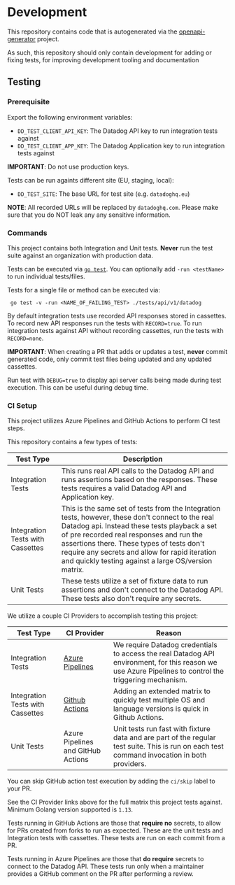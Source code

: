 # Development

This repository contains code that is autogenerated via the
[openapi-generator](https://github.com/OpenAPITools/openapi-generator/tree/master/modules/openapi-generator/src/main/resources/go-experimental) project.

As such, this repository should only contain development for adding or fixing tests, for improving development tooling and documentation

## Testing

### Prerequisite

Export the following environment variables:
* `DD_TEST_CLIENT_API_KEY`: The Datadog API key to run integration tests against
* `DD_TEST_CLIENT_APP_KEY`: The Datadog Application key to run integration tests against

**IMPORTANT**: Do not use production keys.

Tests can be run againts different site (EU, staging, local):
* `DD_TEST_SITE`: The base URL for test site (e.g. `datadoghq.eu`)

**NOTE**: All recorded URLs will be replaced by `datadoghq.com`. Please make sure that you do NOT leak any
any sensitive information.

### Commands

This project contains both Integration and Unit tests.
__Never__ run the test suite against an organization with production data.

Tests can be executed via [`go test`](https://golang.org/pkg/testing/#hdr-Subtests_and_Sub_benchmarks).
You can optionally add `-run <testName>` to run individual tests/files.

Tests for a single file or method can be executed via:

```
 go test -v -run <NAME_OF_FAILING_TEST> ./tests/api/v1/datadog
```

By default integration tests use recorded API responses stored in cassettes. To record new API responses run the tests with `RECORD=true`. To run integration tests against API without recording cassettes, run the tests with `RECORD=none`.

**IMPORTANT**:
When creating a PR that adds or updates a test, __never__ commit
generated code, only commit test files being updated and any updated cassettes.

Run test with `DEBUG=true` to display api server calls being made during test execution. This can be useful during debug time.


### CI Setup

This project utilizes Azure Pipelines and GitHub Actions to perform CI test steps.

This repository contains a few types of tests:

| Test Type                        | Description                                                                                                                                                                                                                                                                                                                                          |
|----------------------------------|------------------------------------------------------------------------------------------------------------------------------------------------------------------------------------------------------------------------------------------------------------------------------------------------------------------------------------------------------|
| Integration Tests                | This runs real API calls to the Datadog API and runs assertions based on the responses. These tests requires a valid Datadog API and Application key.                                                                                                                                                                                                |
| Integration Tests with Cassettes | This is the same set of tests from the Integration tests, however, these don't connect to the real Datadog api. Instead these tests playback a set of pre recorded real responses and run the assertions there. These types of tests don't require any secrets and allow for rapid iteration and quickly testing against a large OS/version matrix.  |
| Unit Tests                       | These tests utilize a set of fixture data to run assertions and don't connect to the Datadog API. These tests also don't require any secrets.                                                                                                                                                                                                        |

We utilize a couple CI Providers to accomplish testing this project:

| Test Type                        | CI Provider                                                                                                 | Reason                                                                                                                                                   |
|----------------------------------|-------------------------------------------------------------------------------------------------------------|----------------------------------------------------------------------------------------------------------------------------------------------------------|
| Integration Tests                | [Azure Pipelines](https://github.com/DataDog/datadog-api-client-go/blob/master/.azure-pipelines/all.yml)    | We require Datadog credentials to access the real Datadog API environment, for this reason we use Azure Pipelines to control the triggering mechanism.   |
| Integration Tests with Cassettes | [Github Actions](https://github.com/DataDog/datadog-api-client-go/blob/master/.github/workflows/test.yml)   | Adding an extended matrix to quickly test multiple OS and language versions is quick in Github Actions.                                                  |
| Unit Tests                       | Azure Pipelines and GitHub Actions                                                                          | Unit tests run fast with fixture data and are part of the regular test suite. This is run on each test command invocation in both providers.             |


You can skip GitHub action test execution by adding the `ci/skip` label to your PR.

See the CI Provider links above for the full matrix this project tests against. Minimum Golang version supported is `1.13`.


Tests running in GitHub Actions are those that __require no__ secrets, to allow for PRs created from forks to run as expected. These are the unit tests and Integration tests with cassettes. These tests are run on each commit from a PR.

Tests running in Azure Pipelines are those that __do require__ secrets to connect to the Datadog API. These tests run only when a maintainer provides a GitHub comment on the PR after performing a review.

